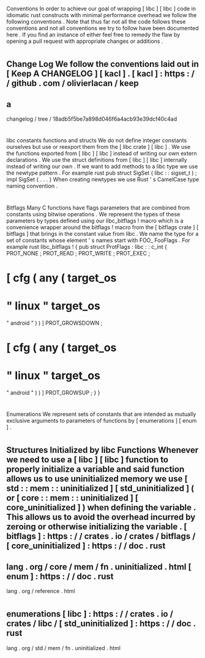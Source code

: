 #
Conventions
In
order
to
achieve
our
goal
of
wrapping
[
libc
]
[
libc
]
code
in
idiomatic
rust
constructs
with
minimal
performance
overhead
we
follow
the
following
conventions
.
Note
that
thus
far
not
all
the
code
follows
these
conventions
and
not
all
conventions
we
try
to
follow
have
been
documented
here
.
If
you
find
an
instance
of
either
feel
free
to
remedy
the
flaw
by
opening
a
pull
request
with
appropriate
changes
or
additions
.
#
#
Change
Log
We
follow
the
conventions
laid
out
in
[
Keep
A
CHANGELOG
]
[
kacl
]
.
[
kacl
]
:
https
:
/
/
github
.
com
/
olivierlacan
/
keep
-
a
-
changelog
/
tree
/
18adb5f5be7a898d046f6a4acb93e39dcf40c4ad
#
#
libc
constants
functions
and
structs
We
do
not
define
integer
constants
ourselves
but
use
or
reexport
them
from
the
[
libc
crate
]
[
libc
]
.
We
use
the
functions
exported
from
[
libc
]
[
libc
]
instead
of
writing
our
own
extern
declarations
.
We
use
the
struct
definitions
from
[
libc
]
[
libc
]
internally
instead
of
writing
our
own
.
If
we
want
to
add
methods
to
a
libc
type
we
use
the
newtype
pattern
.
For
example
rust
pub
struct
SigSet
(
libc
:
:
sigset_t
)
;
impl
SigSet
{
.
.
.
}
When
creating
newtypes
we
use
Rust
'
s
CamelCase
type
naming
convention
.
#
#
Bitflags
Many
C
functions
have
flags
parameters
that
are
combined
from
constants
using
bitwise
operations
.
We
represent
the
types
of
these
parameters
by
types
defined
using
our
libc_bitflags
!
macro
which
is
a
convenience
wrapper
around
the
bitflags
!
macro
from
the
[
bitflags
crate
]
[
bitflags
]
that
brings
in
the
constant
value
from
libc
.
We
name
the
type
for
a
set
of
constants
whose
element
'
s
names
start
with
FOO_
FooFlags
.
For
example
rust
libc_bitflags
!
{
pub
struct
ProtFlags
:
libc
:
:
c_int
{
PROT_NONE
;
PROT_READ
;
PROT_WRITE
;
PROT_EXEC
;
#
[
cfg
(
any
(
target_os
=
"
linux
"
target_os
=
"
android
"
)
)
]
PROT_GROWSDOWN
;
#
[
cfg
(
any
(
target_os
=
"
linux
"
target_os
=
"
android
"
)
)
]
PROT_GROWSUP
;
}
}
#
#
Enumerations
We
represent
sets
of
constants
that
are
intended
as
mutually
exclusive
arguments
to
parameters
of
functions
by
[
enumerations
]
[
enum
]
.
#
#
Structures
Initialized
by
libc
Functions
Whenever
we
need
to
use
a
[
libc
]
[
libc
]
function
to
properly
initialize
a
variable
and
said
function
allows
us
to
use
uninitialized
memory
we
use
[
std
:
:
mem
:
:
uninitialized
]
[
std_uninitialized
]
(
or
[
core
:
:
mem
:
:
uninitialized
]
[
core_uninitialized
]
)
when
defining
the
variable
.
This
allows
us
to
avoid
the
overhead
incurred
by
zeroing
or
otherwise
initializing
the
variable
.
[
bitflags
]
:
https
:
/
/
crates
.
io
/
crates
/
bitflags
/
[
core_uninitialized
]
:
https
:
/
/
doc
.
rust
-
lang
.
org
/
core
/
mem
/
fn
.
uninitialized
.
html
[
enum
]
:
https
:
/
/
doc
.
rust
-
lang
.
org
/
reference
.
html
#
enumerations
[
libc
]
:
https
:
/
/
crates
.
io
/
crates
/
libc
/
[
std_uninitialized
]
:
https
:
/
/
doc
.
rust
-
lang
.
org
/
std
/
mem
/
fn
.
uninitialized
.
html
